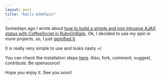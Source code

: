 ```yaml
---
layout: post
title: "Rails AJAXSpin"
---
```


Somedays ago I wrote about [how to build a simple and non intrusive AJAX status with CoffeeScript in RubyOnRails](/posts/building-a-simple-and-non-intrusive-ajax-status-with-coffeescript-in-rubyonrails/). Ok, I decided to use my spin in more projects, so, I just [gemified it](https://rubygems.org/gems/ajaxspin).

It is really very simple to use and looks nasty =)

You can check the installation steps [here](https://github.com/caarlos0/ajaxspin). Also, fork, comment, suggest, contribute. Be opensource!

Hope you enjoy it. See you soon!
